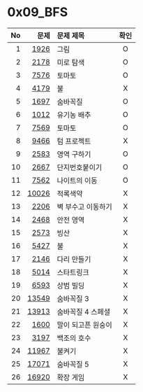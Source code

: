 # 0x09_BFS

| No  | 문제                                           | 문제 제목          | 확인 |
| --: | ---------------------------------------------: | :----------------- | :--: |
| 1   | [1926](https://www.acmicpc.net/problem/1926)   | 그림               |  O   |
| 2   | [2178](https://www.acmicpc.net/problem/2178)   | 미로 탐색          |  O   |
| 3   | [7576](https://www.acmicpc.net/problem/7576)   | 토마토             |  O   |
| 4   | [4179](https://www.acmicpc.net/problem/4179)   | 불                 |  X   |
| 5   | [1697](https://www.acmicpc.net/problem/1697)   | 숨바꼭질           |  O   |
| 6   | [1012](https://www.acmicpc.net/problem/1012)   | 유기농 배추        |  O   |
| 7   | [7569](https://www.acmicpc.net/problem/7569)   | 토마토             |  O   |
| 8   | [9466](https://www.acmicpc.net/problem/9466)   | 텀 프로젝트        |  X   |
| 9   | [2583](https://www.acmicpc.net/problem/2583)   | 영역 구하기        |  O   |
| 10  | [2667](https://www.acmicpc.net/problem/2667)   | 단지번호붙이기     |  O   |
| 11  | [7562](https://www.acmicpc.net/problem/7562)   | 나이트의 이동      |  O   |
| 12  | [10026](https://www.acmicpc.net/problem/10026) | 적록색약           |  X   |
| 13  | [2206](https://www.acmicpc.net/problem/2206)   | 벽 부수고 이동하기 |  X   |
| 14  | [2468](https://www.acmicpc.net/problem/2468)   | 안전 영역          |  X   |
| 15  | [2573](https://www.acmicpc.net/problem/2573)   | 빙산               |  X   |
| 16  | [5427](https://www.acmicpc.net/problem/5427)   | 불                 |  X   |
| 17  | [2146](https://www.acmicpc.net/problem/2146)   | 다리 만들기        |  X   |
| 18  | [5014](https://www.acmicpc.net/problem/5014)   | 스타트링크         |  X   |
| 19  | [6593](https://www.acmicpc.net/problem/6593)   | 상범 빌딩          |  X   |
| 20  | [13549](https://www.acmicpc.net/problem/13549) | 숨바꼭질 3         |  X   |
| 21  | [13913](https://www.acmicpc.net/problem/13913) | 숨바꼭질 4 스페셜  |  X   |
| 22  | [1600](https://www.acmicpc.net/problem/1600)   | 말이 되고픈 원숭이 |  X   |
| 23  | [3197](https://www.acmicpc.net/problem/3197)   | 백조의 호수        |  X   |
| 24  | [11967](https://www.acmicpc.net/problem/11967) | 불켜기             |  X   |
| 25  | [17071](https://www.acmicpc.net/problem/17071) | 숨바꼭질 5         |  X   |
| 26  | [16920](https://www.acmicpc.net/problem/16920) | 확장 게임          |  X   |

